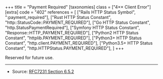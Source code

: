 +++
title = "Payment Required"
[taxonomies]
class = ["4&times;&times; Client Error"]
[extra]
code = "402"
references = [
    ["Rails HTTP Status Symbol", ":payment_required"],
    ["Rust HTTP Status Constant", "http::StatusCode::PAYMENT_REQUIRED"],
    ["Go HTTP Status Constant", "http.StatusPaymentRequired"],
    ["Symfony HTTP Status Constant", "Response::HTTP_PAYMENT_REQUIRED"],
    ["Python2 HTTP Status Constant", "httplib.PAYMENT_REQUIRED"],
    ["Python3+ HTTP Status Constant", "http.client.PAYMENT_REQUIRED"],
    ["Python3.5+ HTTP Status Constant", "http.HTTPStatus.PAYMENT_REQUIRED"],
]
+++

Reserved for future use.

---

* Source: [RFC7231 Section 6.5.2][1]

[1]: <http://tools.ietf.org/html/rfc7231#section-6.5.2>

